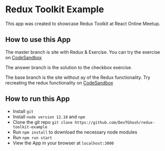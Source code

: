 # Redux Toolkit Example

This app was created to showcase Redux Toolkit at React Online Meetup.

## How to use this App

The master branch is site with Redux & Exercise. You can try the exercise on [CodeSandbox](https://codesandbox.io/s/devtghoshredux-toolkit-example-wb1j2?file=/src/components/todoList/index.js)

The answer branch is the solution to the checkbox exercise.

The base branch is the site without ay of the Redux functionality. Try recreating the redux functionality on [CodeSandbox](https://codesandbox.io/s/practical-sutherland-xlln7)

## How to run this App

- Install `git`
- Install `node version 12.18` and `npm`
- Clone the git repo `git clone https://github.com/DevTGhosh/redux-toolkit-example`
- Run `npm install` to download the necessary node modules
- Run `npm run start`
- View the App in your browser at `localhost:3000`
